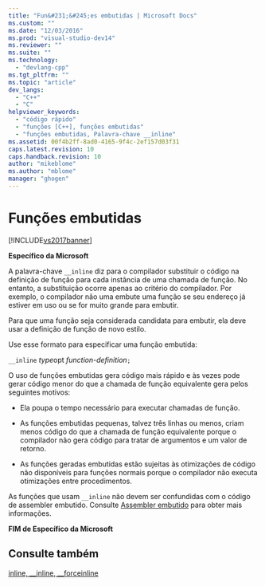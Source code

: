 ```yaml
---
title: "Fun&#231;&#245;es embutidas | Microsoft Docs"
ms.custom: ""
ms.date: "12/03/2016"
ms.prod: "visual-studio-dev14"
ms.reviewer: ""
ms.suite: ""
ms.technology: 
  - "devlang-cpp"
ms.tgt_pltfrm: ""
ms.topic: "article"
dev_langs: 
  - "C++"
  - "C"
helpviewer_keywords: 
  - "código rápido"
  - "funções [C++], funções embutidas"
  - "funções embutidas, Palavra-chave __inline"
ms.assetid: 00f4b2ff-8ad0-4165-9f4c-2ef157d03f31
caps.latest.revision: 10
caps.handback.revision: 10
author: "mikeblome"
ms.author: "mblome"
manager: "ghogen"
---
```

# Fun&#231;&#245;es embutidas
[!INCLUDE[vs2017banner](../assembler/inline/includes/vs2017banner.md)]

**Específico da Microsoft**  
  
 A palavra\-chave `__inline` diz para o compilador substituir o código na definição de função para cada instância de uma chamada de função.  No entanto, a substituição ocorre apenas ao critério do compilador.  Por exemplo, o compilador não uma embute uma função se seu endereço já estiver em uso ou se for muito grande para embutir.  
  
 Para que uma função seja considerada candidata para embutir, ela deve usar a definição de função de novo estilo.  
  
 Use esse formato para especificar uma função embutida:  
  
 `__inline` *type*opt *function\-definition*`;`  
  
 O uso de funções embutidas gera código mais rápido e às vezes pode gerar código menor do que a chamada de função equivalente gera pelos seguintes motivos:  
  
-   Ela poupa o tempo necessário para executar chamadas de função.  
  
-   As funções embutidas pequenas, talvez três linhas ou menos, criam menos código do que a chamada de função equivalente porque o compilador não gera código para tratar de argumentos e um valor de retorno.  
  
-   As funções geradas embutidas estão sujeitas às otimizações de código não disponíveis para funções normais porque o compilador não executa otimizações entre procedimentos.  
  
 As funções que usam `__inline` não devem ser confundidas com o código de assembler embutido.  Consulte [Assembler embutido](../c-language/inline-assembler-c.md) para obter mais informações.  
  
 **FIM de Específico da Microsoft**  
  
## Consulte também  
 [inline, \_\_inline, \_\_forceinline](../misc/inline-inline-forceinline.md)